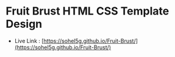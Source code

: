 # Fruit Brust HTML CSS Template Design


- Live Link : [https://sohel5g.github.io/Fruit-Brust/](https://sohel5g.github.io/Fruit-Brust/)
